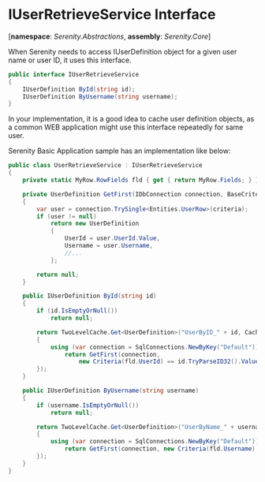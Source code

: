 # IUserRetrieveService Interface

[**namespace**: *Serenity.Abstractions*, **assembly**: *Serenity.Core*]

When Serenity needs to access IUserDefinition object for a given user name or user ID, it uses this interface.

```cs
public interface IUserRetrieveService
{
    IUserDefinition ById(string id);
    IUserDefinition ByUsername(string username);
}
```

In your implementation, it is a good idea to cache user definition objects, as a common WEB application might use this interface repeatedly for same user.

Serenity Basic Application sample has an implementation like below:

```cs
public class UserRetrieveService : IUserRetrieveService
{
    private static MyRow.RowFields fld { get { return MyRow.Fields; } }

    private UserDefinition GetFirst(IDbConnection connection, BaseCriteria criteria)
    {
        var user = connection.TrySingle<Entities.UserRow>(criteria);
        if (user != null)
            return new UserDefinition
            {
                UserId = user.UserId.Value,
                Username = user.Username,
                //...
            };

        return null;
    }

    public IUserDefinition ById(string id)
    {
        if (id.IsEmptyOrNull())
            return null;

        return TwoLevelCache.Get<UserDefinition>("UserByID_" + id, CacheExpiration.Never, CacheExpiration.OneDay, fld.GenerationKey, () =>
        {
            using (var connection = SqlConnections.NewByKey("Default"))
                return GetFirst(connection,
                    new Criteria(fld.UserId) == id.TryParseID32().Value);
        });
    }

    public IUserDefinition ByUsername(string username)
    {
        if (username.IsEmptyOrNull())
            return null;

        return TwoLevelCache.Get<UserDefinition>("UserByName_" + username, CacheExpiration.Never, CacheExpiration.OneDay, fld.GenerationKey, () =>
        {
            using (var connection = SqlConnections.NewByKey("Default"))
                return GetFirst(connection, new Criteria(fld.Username) == username);
        });
    }
}
```
